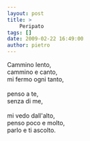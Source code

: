 ```yaml
---
layout: post
title: >
    Peripato
tags: []
date: 2009-02-22 16:49:00
author: pietro
---
```

Cammino lento,<br/>cammino e canto,<br/>mi fermo ogni tanto,<br/><br/>penso a te,<br/>senza di me,<br/><br/>mi vedo dall'alto,<br/>penso poco e molto,<br/>parlo e ti ascolto.
